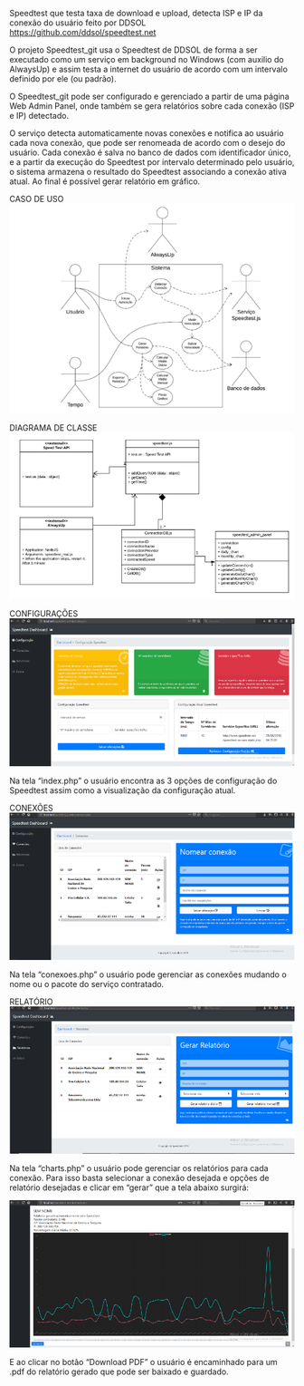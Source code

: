 Speedtest que testa taxa de download e upload, detecta ISP e IP da conexão do usuário feito por DDSOL https://github.com/ddsol/speedtest.net

O projeto Speedtest_git usa o Speedtest de DDSOL de forma a ser executado como um serviço em background no Windows (com auxilio do AlwaysUp) e assim testa a internet do usuário de acordo com um intervalo definido por ele (ou padrão).

O Speedtest_git pode ser configurado e gerenciado a partir de uma página Web Admin Panel, onde também se gera relatórios sobre cada conexão (ISP e IP) detectado.

O serviço detecta automaticamente novas conexões e notifica ao usuário cada nova conexão, que pode ser renomeada de acordo com o desejo do usuário. Cada conexão é salva no banco de dados com identificador único, e a partir da execução do Speedtest por intervalo determinado pelo usuário, o sistema armazena o resultado do Speedtest associando a conexão ativa atual. Ao final é possível gerar relatório em gráfico.

CASO DE USO
![alt text](https://github.com/silvandante/speedtest_git/blob/master/caso%20de%20uso.png)

DIAGRAMA DE CLASSE
![alt text](https://github.com/silvandante/speedtest_git/blob/master/classe.png)

CONFIGURAÇÕES
![alt text](https://github.com/silvandante/speedtest_git/blob/master/dash.png)

Na tela “index.php” o usuário encontra as 3 opções de configuração do Speedtest assim como a visualização da configuração atual.

CONEXÕES
![alt text](https://github.com/silvandante/speedtest_git/blob/master/list.png)

Na tela “conexoes.php” o usuário pode gerenciar as conexões mudando o nome ou o pacote do serviço contratado.

RELATÓRIO
![alt text](https://github.com/silvandante/speedtest_git/blob/master/relatorio.png)

Na tela “charts.php” o usuário pode gerenciar os relatórios para cada conexão. Para isso basta selecionar a conexão desejada e opções de relatório desejadas e clicar em “gerar” que a tela abaixo surgirá:

![alt text](https://github.com/silvandante/speedtest_git/blob/master/chart.png)

E ao clicar no botão “Download PDF” o usuário é encaminhado para um .pdf do relatório gerado que pode ser baixado e guardado.
